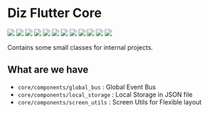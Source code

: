 # Diz Flutter Core

![](https://badgen.net/github/release/DizoftTeam/diz-flutter-core)
![](https://badgen.net/github/stars/DizoftTeam/diz-flutter-core)
![](https://badgen.net/github/forks/DizoftTeam/diz-flutter-core)
![](https://badgen.net/github/issues/DizoftTeam/diz-flutter-core)
![](https://badgen.net/github/open-issues/DizoftTeam/diz-flutter-core)
![](https://badgen.net/github/license/DizoftTeam/diz-flutter-core)
![](https://badgen.net/github/tag/DizoftTeam/diz-flutter-core)
![](https://badgen.net/pub/v/diz_flutter_core)
![](https://badgen.net/pub/likes/diz_flutter_core)
![](https://badgen.net/pub/points/diz_flutter_core)
![](https://badgen.net/pub/popularity/diz_flutter_core)
![](https://badgen.net/pub/sdk-version/diz_flutter_core)

Contains some small classes for internal projects.

## What are we have

* `core/components/global_bus` : Global Event Bus
* `core/components/local_storage` : Local Storage in JSON file
* `core/components/screen_utils` : Screen Utils for Flexible layout
